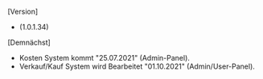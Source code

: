 [Version]
- (1.0.1.34)


[Demnächst]
- Kosten System kommt "25.07.2021" (Admin-Panel).
- Verkauf/Kauf System wird Bearbeitet "01.10.2021" (Admin/User-Panel).
